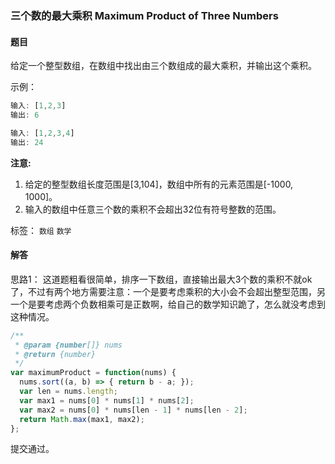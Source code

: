 ### 三个数的最大乘积  Maximum Product of Three Numbers 

#### 题目

 给定一个整型数组，在数组中找出由三个数组成的最大乘积，并输出这个乘积。 

示例：

```javascript
输入: [1,2,3]
输出: 6

输入: [1,2,3,4]
输出: 24
```

**注意:**

1. 给定的整型数组长度范围是[3,104]，数组中所有的元素范围是[-1000, 1000]。
2. 输入的数组中任意三个数的乘积不会超出32位有符号整数的范围。

标签： `数组` `数学`

#### 解答

思路1： 这道题粗看很简单，排序一下数组，直接输出最大3个数的乘积不就ok了，不过有两个地方需要注意：一个是要考虑乘积的大小会不会超出整型范围，另一个是要考虑两个负数相乘可是正数啊，给自己的数学知识跪了，怎么就没考虑到这种情况。

```javascript
/**
 * @param {number[]} nums
 * @return {number}
 */
var maximumProduct = function(nums) {
  nums.sort((a, b) => { return b - a; });
  var len = nums.length;
  var max1 = nums[0] * nums[1] * nums[2];
  var max2 = nums[0] * nums[len - 1] * nums[len - 2];
  return Math.max(max1, max2);
};
```

提交通过。
